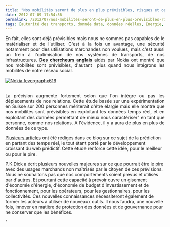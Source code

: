 ```yaml
---
title: "Nos mobilités seront de plus en plus prévisibles, risques et opportunités"
date: 2012-07-09 17:54:56
permalink: /2012/07/nos-mobilites-seront-de-plus-en-plus-previsibles-risques-et-opportunites.html
tags: [autorité des transports, donnée data, données réelles, Energie, gouvernance, Infrastructure, innovation]
---
```


<p style="text-align: justify">En fait, elles sont déjà prévisibles mais nous ne sommes pas capables de le matérialiser et de l'utiliser. C'est à la fois un avantage, une sécurité notamment pour des utilisations marchandes non voulues, mais c'est aussi un frein à l'optimisation de nos systèmes de transports, de nos infrastructures. <a href="http://www.technologyreview.com/news/428441/a-phone-that-knows-where-youre-going/" target="_blank"><strong>Des chercheurs anglais</strong></a> aidés par Nokia ont montré que nos mobilités sont prévisibles, d'autant  plus quand nous intégrons les mobilités de notre réseau social. </p>  <!--more-->   <p style="text-align: justify"><a class="asset-img-link" href="https://gabrielplassat.github.io/transportsdufutur/wp-content/uploads/sites/6/old/6a0120a66d2ad4970b016768520532970b-pi.jpg"><img alt="Nokia.fevergraphx616" class="asset  asset-image at-xid-6a0120a66d2ad4970b016768520532970b" src="/wp-content/uploads/sites/6/old/6a0120a66d2ad4970b016768520532970b-500wi.jpg" style="margin-left: auto;margin-right: auto" title="Nokia.fevergraphx616" /></a><br /><br /></p> <p style="text-align: justify">La précision augmente fortement selon que l'on intègre ou pas les déplacements de nos relations. Cette étude basée sur une expérimentation en Suisse sur 200 personnes mériterait d'être élargie mais elle montre que nos mobilités sont prévisibles en exploitant les données temps réel, et en exploitant des données permettant de mieux nous caractériser" en tant que personne, comme nos relations. A l'évidence, il y a aura de plus en plus de données de ce type.</p> <p style=""text-align: justify""><a href="https://gabrielplassat.github.io/transportsdufutur/2011/09/nous-entrons-dans-lage-de-la-connaissance-des-mobilites.html"" target=""_blank"">Plusieurs articles</a> ont été rédigés dans ce blog sur ce sujet de la prédiction en partant des temps réel, le tout étant porté par le développement croissant du web prédictif. Cette étude renforce cette idée, pour le meilleur ou pour le pire.</p> <p style=""text-align: justify"">P.K.Dick a écrit plusieurs nouvelles majeures sur ce que pourrait être le pire avec des usages marchands non maîtrisés par le citoyen de ces prévisions. Nous ne souhaitons pas que nos comportements soient prévus et utilisés par d'autres. Et pourtant cette capacité à prévoir ouvre un gisement d'économie d'énergie, d'économie de budget d'investissement et de fonctionnement, pour les opérateurs, pour les gestionnaires, pour les collectivités. Ces nouvelles connaissances nécessiteront également de former les acteurs à utiliser de nouveaux outils. Il nous faudra, une nouvelle fois, innover en matière de protection des données et de gouvernance pour ne conserver que les bénéfices.</p>"

